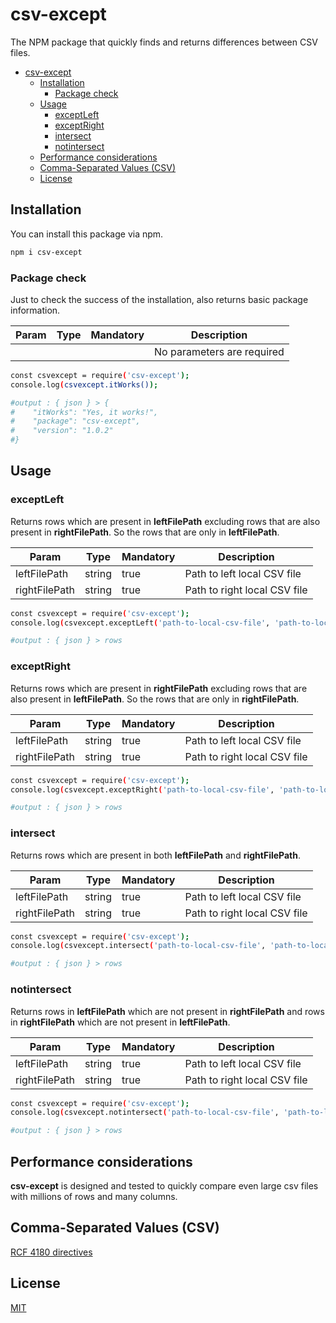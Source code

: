 # csv-except

The NPM package that quickly finds and returns differences between CSV files.

- [csv-except](#csv-except)
  - [Installation](#installation)
    - [Package check](#package-check)
  - [Usage](#usage)
    - [exceptLeft](#exceptleft)
    - [exceptRight](#exceptright)
    - [intersect](#intersect)
    - [notintersect](#notintersect)
  - [Performance considerations](#performance-considerations)
  - [Comma-Separated Values (CSV)](#comma-separated-values-csv)
  - [License](#license)

## Installation

You can install this package via npm.

```bash
npm i csv-except
```

### Package check

Just to check the success of the installation, also returns basic package information.

| Param | Type | Mandatory | Description |
| ----- | ---- | ----------- | --------- |
|  |  |  | No parameters are required |

```bash
const csvexcept = require('csv-except');
console.log(csvexcept.itWorks());

#output : { json } > {
#    "itWorks": "Yes, it works!",
#    "package": "csv-except",
#    "version": "1.0.2"
#}
```

## Usage

### exceptLeft

Returns rows which are present in **leftFilePath** excluding rows ​​that are also present in **rightFilePath**. So the rows ​​that are only in **leftFilePath**.

| Param | Type | Mandatory | Description |
| ----- | ---- | ----------- | --------- |
| leftFilePath | string | true | Path to left local CSV file |
| rightFilePath | string | true | Path to right local CSV file |

```bash
const csvexcept = require('csv-except');
console.log(csvexcept.exceptLeft('path-to-local-csv-file', 'path-to-local-csv-file'));

#output : { json } > rows
```

### exceptRight

Returns rows which are present in **rightFilePath** excluding rows ​​that are also present in **leftFilePath**. So the rows ​​that are only in **rightFilePath**.

| Param | Type | Mandatory | Description |
| ----- | ---- | ----------- | --------- |
| leftFilePath | string | true | Path to left local CSV file |
| rightFilePath | string | true | Path to right local CSV file |

```bash
const csvexcept = require('csv-except');
console.log(csvexcept.exceptRight('path-to-local-csv-file', 'path-to-local-csv-file'));

#output : { json } > rows
```

### intersect

Returns rows which are present in both **leftFilePath** and **rightFilePath**.

| Param | Type | Mandatory | Description |
| ----- | ---- | ----------- | --------- |
| leftFilePath | string | true | Path to left local CSV file |
| rightFilePath | string | true | Path to right local CSV file |

```bash
const csvexcept = require('csv-except');
console.log(csvexcept.intersect('path-to-local-csv-file', 'path-to-local-csv-file'));

#output : { json } > rows
```

### notintersect

Returns rows in **leftFilePath** which are not present in **rightFilePath** and rows in **rightFilePath** which are not present in **leftFilePath**.

| Param | Type | Mandatory | Description |
| ----- | ---- | ----------- | --------- |
| leftFilePath | string | true | Path to left local CSV file |
| rightFilePath | string | true | Path to right local CSV file |

```bash
const csvexcept = require('csv-except');
console.log(csvexcept.notintersect('path-to-local-csv-file', 'path-to-local-csv-file'));

#output : { json } > rows
```

## Performance considerations

**csv-except** is designed and tested to quickly compare even large csv files with millions of rows and many columns.

## Comma-Separated Values (CSV)

[RCF 4180 directives](https://www.rfc-editor.org/rfc/rfc4180.html)

## License

[MIT](https://opensource.org/blog/license/mit)
